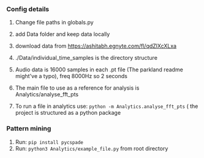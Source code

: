 ### Config details 

1. Change file paths in globals.py
2. add Data folder and keep data locally
3. download data from https://ashitabh.egnyte.com/fl/qdZlXcXLxa

4. ./Data/individual_time_samples is the directory structure
5. Audio data is 16000 samples in each .pt file (The parkland readme might've a typo), freq 8000Hz so 2 seconds
6. The main file to use as a reference for analysis is Analytics/analyse_fft_pts
7. To run a file in analytics use: ```python -m Analytics.analyse_fft_pts``` ( the project is structured as a python package

### Pattern mining
1. Run: ```pip install pycspade```
2. Run: ```python3 Analytics/example_file.py``` from root directory